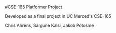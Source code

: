 #CSE-165 Platformer Project

Developed as a final project in UC Merced's CSE-165

Chris Ahrens, Sargune Kalsi, Jakob Potosme